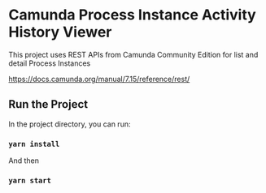 # Camunda Process Instance Activity History Viewer

This project uses REST APIs from Camunda Community Edition for list and detail Process Instances

https://docs.camunda.org/manual/7.15/reference/rest/

## Run the Project

In the project directory, you can run:

### `yarn install`

And then

### `yarn start`